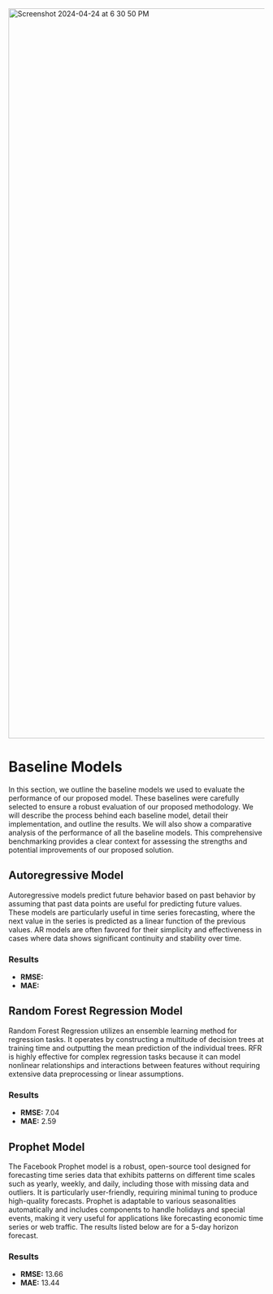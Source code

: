 <img width="1437" alt="Screenshot 2024-04-24 at 6 30 50 PM" src="https://github.com/Tomasdfgh/RBCs_Borealis_AIs_Shelter_Occupancy_Forecast/assets/105636722/2f893bee-4825-437b-9fda-5dacf9281ac7">


# Baseline Models

In this section, we outline the baseline models we used to evaluate the performance of our proposed model. These baselines were carefully selected to ensure a robust evaluation of our proposed methodology. We will describe the process behind each baseline model, detail their implementation, and outline the results. We will also show a comparative analysis of the performance of all the baseline models. This comprehensive benchmarking provides a clear context for assessing the strengths and potential improvements of our proposed solution.

## Autoregressive Model
Autoregressive models predict future behavior based on past behavior by assuming that past data points are useful for predicting future values. These models are particularly useful in time series forecasting, where the next value in the series is predicted as a linear function of the previous values. AR models are often favored for their simplicity and effectiveness in cases where data shows significant continuity and stability over time.

### Results
* **RMSE:**
* **MAE:**

## Random Forest Regression Model
Random Forest Regression utilizes an ensemble learning method for regression tasks. It operates by constructing a multitude of decision trees at training time and outputting the mean prediction of the individual trees. RFR is highly effective for complex regression tasks because it can model nonlinear relationships and interactions between features without requiring extensive data preprocessing or linear assumptions.

### Results
* **RMSE:** 7.04
* **MAE:** 2.59

## Prophet Model
The Facebook Prophet model is a robust, open-source tool designed for forecasting time series data that exhibits patterns on different time scales such as yearly, weekly, and daily, including those with missing data and outliers. It is particularly user-friendly, requiring minimal tuning to produce high-quality forecasts. Prophet is adaptable to various seasonalities automatically and includes components to handle holidays and special events, making it very useful for applications like forecasting economic time series or web traffic. The results listed below are for a 5-day horizon forecast.

### Results
* **RMSE:** 13.66
* **MAE:** 13.44
